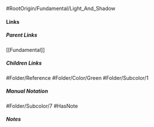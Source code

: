 #RootOrigin/Fundamental/Light_And_Shadow
#### Links
##### Parent Links
[[Fundamental]]
##### Children Links
#Folder/Reference
#Folder/Color/Green
#Folder/Subcolor/1
##### Manual Notation
#Folder/Subcolor/7
#HasNote
##### Notes